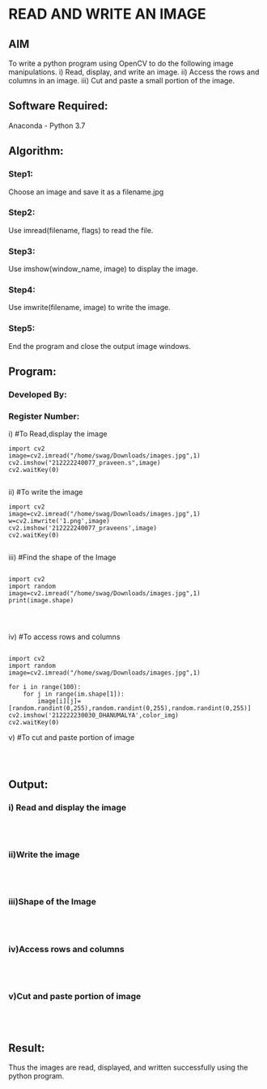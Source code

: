 # READ AND WRITE AN IMAGE
## AIM
To write a python program using OpenCV to do the following image manipulations.
i) Read, display, and write an image.
ii) Access the rows and columns in an image.
iii) Cut and paste a small portion of the image.

## Software Required:
Anaconda - Python 3.7
## Algorithm:
### Step1:
Choose an image and save it as a filename.jpg
### Step2:
Use imread(filename, flags) to read the file.
### Step3:
Use imshow(window_name, image) to display the image.
### Step4:
Use imwrite(filename, image) to write the image.
### Step5:
End the program and close the output image windows.
## Program:
### Developed By:
### Register Number: 
i) #To Read,display the image
```
import cv2
image=cv2.imread("/home/swag/Downloads/images.jpg",1)
cv2.imshow("212222240077_praveen.s",image)
cv2.waitKey(0)


```
ii) #To write the image
```
import cv2
image=cv2.imread("/home/swag/Downloads/images.jpg",1)
w=cv2.imwrite('1.png',image)
cv2.imshow('212222240077_praveens',image)
cv2.waitKey(0) 


```
iii) #Find the shape of the Image
```python3

import cv2
import random
image=cv2.imread("/home/swag/Downloads/images.jpg",1)
print(image.shape)




```
iv) #To access rows and columns

```python3

import cv2
import random
image=cv2.imread("/home/swag/Downloads/images.jpg",1)

for i in range(100):
    for j in range(im.shape[1]):
        image[i][j]=[random.randint(0,255),random.randint(0,255),random.randint(0,255)]
cv2.imshow('212222230030_DHANUMALYA',color_img)
cv2.waitKey(0)

```
v) #To cut and paste portion of image
```python3



```

## Output:

### i) Read and display the image

<br>
<br>

### ii)Write the image

<br>
<br>

### iii)Shape of the Image

<br>
<br>

### iv)Access rows and columns
<br>
<br>

### v)Cut and paste portion of image
<br>
<br>

## Result:
Thus the images are read, displayed, and written successfully using the python program.
